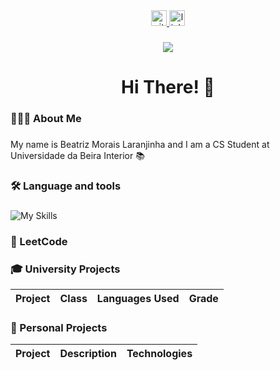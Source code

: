 <div align="center">
     <a href="https://github.com/beatrizlaranjinha" target="blank">
     <img src="https://img.shields.io/static/v1?message=GitHub&logo=github&label=&color=000000&logoColor=white&labelColor=&style=for-the-badge" height="25" alt="github badge" /> 
   </a>
  <a href="[https://www.linkedin.com/in/beatrizlaranjinha/](https://www.linkedin.com/in/beatrizlaranjinha090306/)" target="blank">
    <img src="https://img.shields.io/static/v1?message=LinkedIn&logo=linkedin&label=&color=0077B5&logoColor=white&labelColor=&style=for-the-badge" height="25" alt="linkedin logo"  />
  </a>
</div>

###

<div align="center">
  <img src="https://visitor-badge.laobi.icu/badge?page_id=beatrizlaranjinha.beatrizlaranjinha&"  />
</div>

###

<h1 align="center">Hi There! 👋</h1>

###

<h3 align="left">👩🏻‍💻  About Me</h3>

###

<p align="left">My name is Beatriz Morais Laranjinha and I am a CS Student at Universidade da Beira Interior 📚<br>

###

<h3 align="left">🛠 Language and tools</h3>

###

![My Skills](https://go-skill-icons.vercel.app/api/icons?i=c,python,ocaml,java,docker)

###

<h3 align="left">🎯 LeetCode</h3>

###



###

<h3 align="left">🎓  University Projects</h3>

<table>
  <thead>
    <tr>
      <th>Project</th>
      <th>Class</th>
      <th>Languages Used</th>
      <th>Grade</th>
    </tr>
  </thead>
  <tbody>
    <!-- University projects will be added here -->
  </tbody>
</table>

<h3 align="left">🎀 Personal Projects</h3>

<table>
  <thead>
    <tr>
      <th>Project</th>
      <th>Description</th>
      <th>Technologies</th>
    </tr>
  </thead>
  <tbody>
    <!-- Personal projects will be added here -->
  </tbody>
</table>

